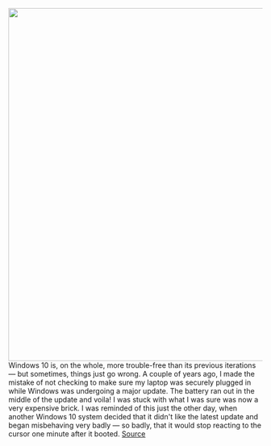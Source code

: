<img src='https://cdn.vox-cdn.com/thumbor/QxjGuG-ulFICtPWjz3y6zaMQx2k=/0x0:2040x1360/1200x800/filters:focal(857x517:1183x843)/cdn.vox-cdn.com/uploads/chorus_image/image/66823827/awhite_191212_3832_0104.0.jpg' width='700px' /><br/>
Windows 10 is, on the whole, more trouble-free than its previous iterations — but sometimes, things just go wrong. A couple of years ago, I made the mistake of not checking to make sure my laptop was securely plugged in while Windows was undergoing a major update. The battery ran out in the middle of the update and voila! I was stuck with what I was sure was now a very expensive brick. I was reminded of this just the other day, when another Windows 10 system decided that it didn't like the latest update and began misbehaving very badly — so badly, that it would stop reacting to the cursor one minute after it booted.
<a href='https://www.theverge.com/21264104/windows-10-reset-os-reboot-troubleshoot-microsoft'> Source <a/>